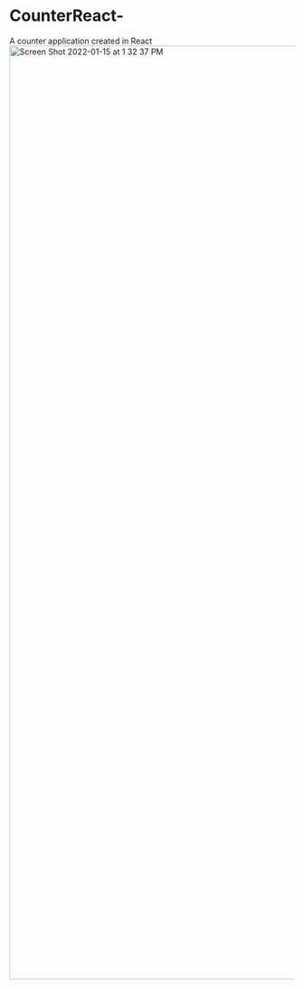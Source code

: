 # CounterReact-
A counter application created in React
<img width="1648" alt="Screen Shot 2022-01-15 at 1 32 37 PM" src="https://user-images.githubusercontent.com/60979174/149633667-ccfc763f-d6a9-4bf4-b0d4-61001f4de97c.png">
